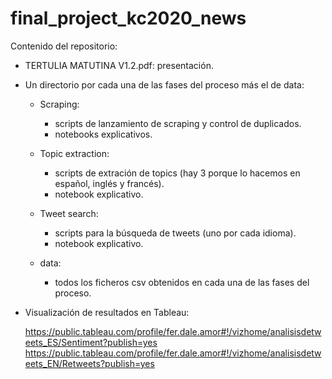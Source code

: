 # final_project_kc2020_news

Contenido del repositorio:

- TERTULIA MATUTINA V1.2.pdf: presentación.

- Un directorio por cada una de las fases del proceso más el de data:
	- Scraping:
		- scripts de lanzamiento de scraping y control de duplicados.
		- notebooks explicativos.
		
	- Topic extraction:
		- scripts de extración de topics (hay 3 porque lo hacemos en español, inglés y francés).
		- notebook explicativo.

	- Tweet search:
		- scripts para la búsqueda de tweets (uno por cada idioma).
		- notebook explicativo.

	- data:
		- todos los ficheros csv obtenidos en cada una de las fases del proceso.
		

- Visualización de resultados en Tableau:

	https://public.tableau.com/profile/fer.dale.amor#!/vizhome/analisisdetweets_ES/Sentiment?publish=yes	
	https://public.tableau.com/profile/fer.dale.amor#!/vizhome/analisisdetweets_EN/Retweets?publish=yes
	
